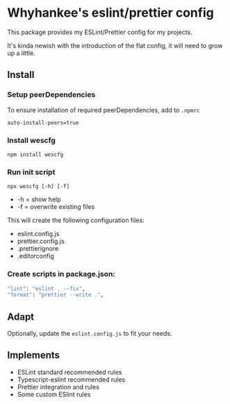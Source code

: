 # Whyhankee's eslint/prettier config

This package provides my ESLint/Prettier config for my projects.

It's kinda newish with the introduction of the flat config, it will need to grow up a little.

## Install

### Setup peerDependencies

To ensure installation of required peerDependencies, add to `.npmrc`

```text
auto-install-peers=true
```

### Install wescfg

`npm install wescfg`

### Run init script

`npx wescfg [-h] [-f]`

- -h = show help
- -f = overwrite existing files

This will create the following configuration files:

- eslint.config.js
- prettier.config.js
- .prettierignore
- .editorconfig

### Create scripts in package.json:

```bash
"lint": "eslint . --fix",
"format": "prettier --write .",
```

## Adapt

Optionally, update the `eslint.config.js` to fit your needs.

## Implements

- ESLint standard recommended rules
- Typescript-eslint recommended rules
- Prettier integration and rules
- Some custom ESlint rules
